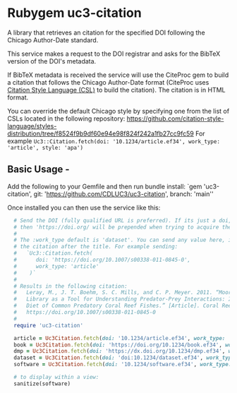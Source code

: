 Rubygem uc3-citation
===============

A library that retrieves an citation for the specified DOI following the Chicago Author-Date standard.

This service makes a request to the DOI registrar and asks for the BibTeX version of the DOI's metadata.

If BibTeX metadata is received the service will use the CiteProc gem to build a citation that follows the Chicago Author-Date format (CiteProc uses [Citation Style Language (CSL)](https://citationstyles.org/) to build the citation). The citation is in HTML format.

You can override the default Chicago style by specifying one from the list of CSLs located in the following repository: https://github.com/citation-style-language/styles-distribution/tree/f8524f9b9df60e94e98f824f242a1fb27cc9fc59
For example `Uc3::Citation.fetch(doi: '10.1234/article.ef34', work_type: 'article', style: 'apa')`

## Basic Usage -

Add the following to your Gemfile and then run bundle install:
`gem 'uc3-citation', git: 'https://github.com/CDLUC3/uc3-citation', branch: 'main''

Once installed you can then use the service like this:
```ruby
  # Send the DOI (fully qualified URL is preferred). If its just a doi,
  # then 'https://doi.org/ will be prepended when trying to acquire the citation
  #
  # The :work_type default is 'dataset'. You can send any value here, it gets appended to
  # the citation after the title. For example sending:
  #   `Uc3::Citation.fetch(
  #      doi: 'https://doi.org/10.1007/s00338-011-0845-0',
  #      work_type: 'article'
  #    )`
  #
  # Results in the following citation:
  #   Leray, M., J. T. Boehm, S. C. Mills, and C. P. Meyer. 2011. “Moorea BIOCODE Barcode
  #   Library as a Tool for Understanding Predator-Prey Interactions: Insights into the
  #   Diet of Common Predatory Coral Reef Fishes.” [Article]. Coral Reefs 31 (2): 383–88.
  #   https://doi.org/10.1007/s00338-011-0845-0
  #
  require 'uc3-citation'

  article = Uc3Citation.fetch(doi: '10.1234/article.ef34', work_type: 'article')
  book = Uc3Citation.fetch(doi: 'https://doi.org/10.1234/book.ef34', work_type: 'book')
  dmp = Uc3Citation.fetch(doi: 'https://dx.doi.org/10.1234/dmp.ef34', work_type: 'output_management_plan')
  dataset = Uc3Citation.fetch(doi: 'doi:10.1234/dataset.ef34', work_type: 'dataset')
  software = Uc3Citation.fetch(doi: '10.1234/software.ef34', work_type: 'software')

  # to display within a view:
  sanitize(software)
```
